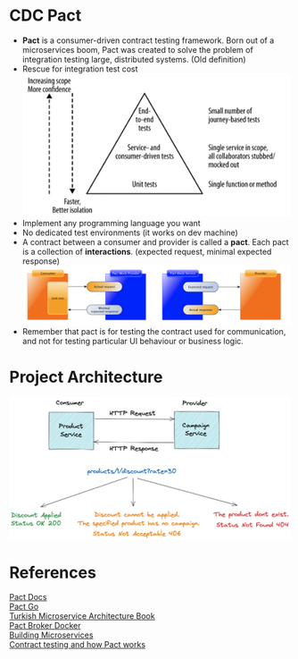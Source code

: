 # CDC Pact
- **Pact** is a consumer-driven contract testing framework. 
Born out of a microservices boom, Pact was created to solve the problem of integration testing large, distributed systems.
(Old definition)
- Rescue for integration test cost  
![](images/test-pyramid.png)
- Implement any programming language you want
- No dedicated test environments (it works on dev machine)
- A contract between a consumer and provider is called a **pact**. Each pact is a 
collection of **interactions**. (expected request, minimal expected response)
![](images/pact.png)
- Remember that pact is for testing the contract used for communication, and not for 
testing particular UI behaviour or business logic.

# Project Architecture
![](images/our-arch.png)

# References
[Pact Docs](https://docs.pact.io/)  
[Pact Go](https://github.com/pact-foundation/pact-go)    
[Turkish Microservice Architecture Book](https://github.com/suadev/turkish-microservice-architecture-book)    
[Pact Broker Docker](https://github.com/pact-foundation/pact-broker-docker)     
[Building Microservices](https://samnewman.io/books/)   
[Contract testing and how Pact works](https://www.youtube.com/watch?v=IetyhDr48RI)